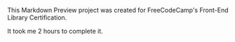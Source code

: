 This Markdown Preview project was created for FreeCodeCamp's Front-End Library Certification.

It took me 2 hours to complete it.